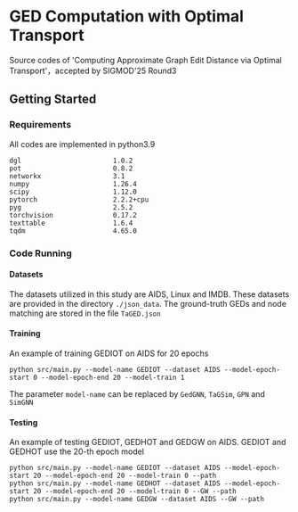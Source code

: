 # GED Computation with Optimal Transport
Source codes of 'Computing Approximate Graph Edit Distance via Optimal Transport'，accepted by SIGMOD'25 Round3

## Getting Started
### Requirements
All codes are implemented in python3.9

```
dgl                       1.0.2
pot                       0.8.2
networkx                  3.1
numpy                     1.26.4
scipy                     1.12.0
pytorch                   2.2.2+cpu
pyg                       2.5.2 
torchvision               0.17.2
texttable                 1.6.4
tqdm                      4.65.0
```
### Code Running
#### Datasets
The datasets utilized in this study are AIDS, Linux and IMDB. These datasets are provided in the directory `./json_data`. The ground-truth GEDs and node matching are stored in the file `TaGED.json`

#### Training
An example of training GEDIOT on AIDS for 20 epochs
```
python src/main.py --model-name GEDIOT --dataset AIDS --model-epoch-start 0 --model-epoch-end 20 --model-train 1
```
The parameter `model-name` can be replaced by `GedGNN`, `TaGSim`, `GPN` and `SimGNN`
#### Testing
An example of testing GEDIOT, GEDHOT and GEDGW on AIDS. GEDIOT and GEDHOT use the 20-th epoch model
```
python src/main.py --model-name GEDIOT --dataset AIDS --model-epoch-start 20 --model-epoch-end 20 --model-train 0 --path
python src/main.py --model-name GEDHOT --dataset AIDS --model-epoch-start 20 --model-epoch-end 20 --model-train 0 --GW --path
python src/main.py --model-name GEDGW --dataset AIDS --GW --path
```
